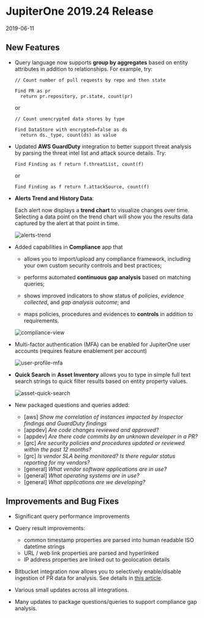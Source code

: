 # JupiterOne 2019.24 Release

2019-06-11

## New Features

- Query language now supports **group by aggregates** based on entity attributes
  in addition to relationships. For example, try:

    ```j1ql
    // Count number of pull requests by repo and then state

    Find PR as pr
      return pr.repository, pr.state, count(pr)
    ```

    or

    ```j1ql
    // Count unencrypted data stores by type

    Find DataStore with encrypted=false as ds
      return ds._type, count(ds) as value
    ```

- Updated **AWS GuardDuty** integration to better support threat analysis by
  parsing the threat intel list and attack source details. Try:

    ```j1ql
    Find Finding as f return f.threatList, count(f)
    ```

    or

    ```j1ql
    Find Finding as f return f.attackSource, count(f)
    ```

- **Alerts Trend and History Data**:

  Each alert now displays a **trend chart** to visualize changes over time.
  Selecting a data point on the trend chart will show you the results data
  captured by the alert at that point in time.

  ![alerts-trend](../assets/alerts-trend.png)

- Added capabilities in **Compliance** app that
  
    - allows you to import/upload any compliance framework, including your own
      custom security controls and best practices;

    - performs automated **continuous gap analysis** based on matching queries;

    - shows improved indicators to show status of *policies*,
      *evidence collected*, and *gap analysis outcome*; and

    - maps policies, procedures and evidences to **controls** in addition to
      requirements.

  ![compliance-view](../assets/compliance-requirements-view.png)

- Multi-factor authentication (MFA) can be enabled for JupiterOne user accounts
  (requires feature enablement per account)

  ![user-profile-mfa](../assets/user-profile-mfa.png)

- **Quick Search** in **Asset Inventory** allows you to type in simple full text
  search strings to quick filter results based on entity property values.

  ![asset-quick-search](../assets/assets-quick-search.png)

- New packaged questions and queries added:

    - [aws] _Show me correlation of instances impacted by Inspector findings and GuardDuty findings_
    - [appdev] _Are code changes reviewed and approved?_
    - [appdev] _Are there code commits by an unknown developer in a PR?_
    - [grc] _Are security policies and procedures updated or reviewed within the past 12 months?_
    - [grc] _Is vendor SLA being monitored? Is there regular status reporting for my vendors?_
    - [general] _What vendor software applications are in use?_
    - [general] _What operating systems are in use?_
    - [general] _What applications are we developing?_

## Improvements and Bug Fixes

- Significant query performance improvements

- Query result improvements:

    - common timestamp properties are parsed into human readable ISO datetime strings
    - URL / web link properties are parsed and hyperlinked
    - IP address properties are linked out to geolocation details

- Bitbucket integration now allows you to selectively enable/disable ingestion
  of PR data for analysis. See details in [this article][1].

- Various small updates across all integrations.

- Many updates to package questions/queries to support compliance gap analysis.

[1]: ../guides/detect-suspicious-code-commits.md